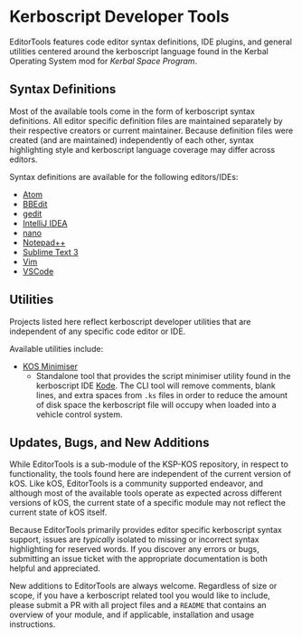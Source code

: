 # Kerboscript Developer Tools

EditorTools features code editor syntax definitions, IDE plugins, and general utilities centered around the kerboscript language found in the Kerbal Operating System mod for *Kerbal Space Program*.

## Syntax Definitions

Most of the available tools come in the form of kerboscript syntax definitions.  All editor specific definition files are maintained separately by their respective creators or current maintainer.  Because definition files were created (and are maintained) independently of each other, syntax highlighting style and kerboscript language coverage may differ across editors.

Syntax definitions are available for the following editors/IDEs:
  * [Atom](https://github.com/KSP-KOS/EditorTools/tree/develop/Atom)
  * [BBEdit](https://github.com/KSP-KOS/EditorTools/tree/develop/BBEdit)
  * [gedit](https://github.com/KSP-KOS/EditorTools/tree/develop/Gedit)
  * [IntelliJ IDEA](https://github.com/KSP-KOS/EditorTools/tree/develop/IDEA)
  * [nano](https://github.com/KSP-KOS/EditorTools/tree/develop/Nano)
  * [Notepad++](https://github.com/KSP-KOS/EditorTools/tree/develop/NotepadPlusPlus)
  * [Sublime Text 3](https://github.com/KSP-KOS/EditorTools/tree/develop/SublimeText3)
  * [Vim](https://github.com/KSP-KOS/EditorTools/tree/develop/VIM)
  * [VSCode](https://github.com/KSP-KOS/EditorTools/tree/develop/VSCode)

## Utilities

Projects listed here reflect kerboscript developer utilities that are independent of any specific code editor or IDE.

Available utilities include:
 * [KOS Minimiser](https://github.com/KSP-KOS/EditorTools/tree/develop/kOSMinimiser)
   * Standalone tool that provides the script minimiser utility found in the kerboscript IDE [Kode](https://github.com/TN-1/Kode_Desktop).  The CLI tool will remove comments, blank lines, and extra spaces from `.ks` files in order to reduce the amount of disk space the kerboscript file will occupy when loaded into a vehicle control system.

## Updates, Bugs, and New Additions

While EditorTools is a sub-module of the KSP-KOS repository, in respect to functionality, the tools found here are independent of the current version of kOS.  Like kOS, EditorTools is a community supported endeavor, and although most of the available tools operate as expected across different versions of kOS, the current state of a specific module may not reflect the current state of kOS itself.

Because EditorTools primarily provides editor specific kerboscript syntax support, issues are *typically* isolated to missing or incorrect syntax highlighting for reserved words. If you discover any errors or bugs, submitting an issue ticket with the appropriate documentation is both helpful and appreciated.

New additions to EditorTools are always welcome.  Regardless of size or scope, if you have a kerboscript related tool you would like to include, please submit a PR with all project files and a `README` that contains an overview of your module, and if applicable, installation and usage instructions.


